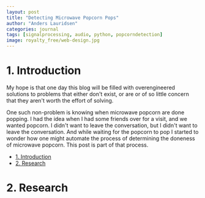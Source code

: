 ```yaml
---
layout: post
title: "Detecting Microwave Popcorn Pops"
author: "Anders Lauridsen"
categories: journal
tags: [signalprocessing, audio, python, popcorndetection]
image: royalty_free/web-design.jpg
---
```


# 1. Introduction
My hope is that one day this blog will be filled with overengineered solutions to problems that either don't exist, or are or of so little concern that they aren't worth the effort of solving.

One such non-problem is knowing when microwave popcorn are done popping. I had the idea when I had some friends over for a visit, and we wanted popcorn. I didn't want to leave the conversation, but I didn't want to leave the conversation. And while waiting for the popcorn to pop I started to wonder how one might automate the process of determining the doneness of microwave popcorn. This post is part of that process.

- [1. Introduction](#1-introduction)
- [2. Research](#2-research)

# 2. Research
